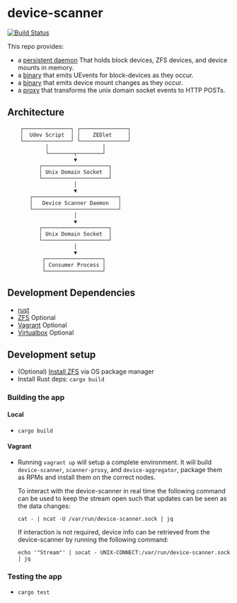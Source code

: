# device-scanner

[![Build Status](https://travis-ci.org/whamcloud/device-scanner.svg?branch=master)](https://travis-ci.org/whamcloud/device-scanner)

This repo provides:

- a [persistent daemon](device-scanner-daemon) That holds block devices, ZFS devices, and device mounts in memory.
- a [binary](uevent-listener) that emits UEvents for block-devices as they occur.
- a [binary](mount-emitter) that emits device mount changes as they occur.
- a [proxy](device-scanner-proxy) that transforms the unix domain socket events to HTTP POSTs.

## Architecture

```
    ┌───────────────┐ ┌───────────────┐
    │  Udev Script  │ │    ZEDlet     │
    └───────────────┘ └───────────────┘
            │                 │
            └────────┬────────┘
                     ▼
          ┌─────────────────────┐
          │ Unix Domain Socket  │
          └─────────────────────┘
                     │
                     ▼
       ┌───────────────────────────┐
       │   Device Scanner Daemon   │
       └───────────────────────────┘
                     │
                     ▼
          ┌─────────────────────┐
          │ Unix Domain Socket  │
          └─────────────────────┘
                     │
                     ▼
           ┌──────────────────┐
           │ Consumer Process │
           └──────────────────┘
```

## Development Dependencies

- [rust](https://www.rust-lang.org/)
- [ZFS](https://zfsonlinux.org/) Optional
- [Vagrant](https://www.vagrantup.com) Optional
- [Virtualbox](https://www.virtualbox.org/) Optional

## Development setup

- (Optional) [Install ZFS](https://zfsonlinux.org/) via OS package manager
- Install Rust deps: `cargo build`

### Building the app

#### Local

- `cargo build`

#### Vagrant

- Running `vagrant up` will setup a complete environment. It will build `device-scanner`, `scanner-proxy`, and `device-aggregator`, package them as RPMs and install them on the correct nodes.

  To interact with the device-scanner in real time the following command can be used to keep the stream open such that updates can be seen as the data changes:

  ```shell
  cat - | ncat -U /var/run/device-scanner.sock | jq
  ```

  If interaction is not required, device info can be retrieved from the device-scanner by running the following command:

  ```shell
  echo '"Stream"' | socat - UNIX-CONNECT:/var/run/device-scanner.sock | jq
  ```

### Testing the app

- `cargo test`
